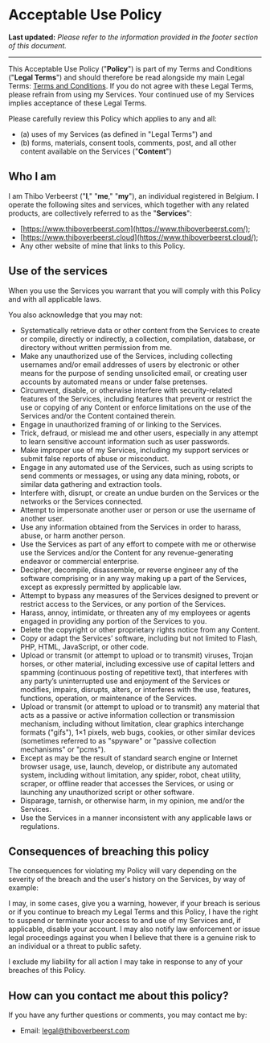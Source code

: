 # Acceptable Use Policy

**Last updated:** _Please refer to the information provided in the footer section of this document._

***

This Acceptable Use Policy ("**Policy**") is part of my Terms and Conditions ("**Legal Terms**") and should therefore be read alongside my main Legal Terms: [Terms and Conditions](terms-and-conditions.md). If you do not agree with these Legal Terms, please refrain from using my Services. Your continued use of my Services implies acceptance of these Legal Terms.

Please carefully review this Policy which applies to any and all:

* (a) uses of my Services (as defined in "Legal Terms") and
* (b) forms, materials, consent tools, comments, post, and all other content available on the Services ("**Content**")

## Who I am

I am Thibo Verbeerst ("**I**," "**me**," "**my**"), an individual registered in Belgium. I operate the following sites and services, which together with any related products, are collectively referred to as the "**Services**":

* [https://www.thiboverbeerst.com](https://www.thiboverbeerst.com/);
* [https://www.thiboverbeerst.cloud](https://www.thiboverbeerst.cloud/);
* Any other website of mine that links to this Policy.

## Use of the services

When you use the Services you warrant that you will comply with this Policy and with all applicable laws.

You also acknowledge that you may not:

* Systematically retrieve data or other content from the Services to create or compile, directly or indirectly, a collection, compilation, database, or directory without written permission from me.
* Make any unauthorized use of the Services, including collecting usernames and/or email addresses of users by electronic or other means for the purpose of sending unsolicited email, or creating user accounts by automated means or under false pretenses.
* Circumvent, disable, or otherwise interfere with security-related features of the Services, including features that prevent or restrict the use or copying of any Content or enforce limitations on the use of the Services and/or the Content contained therein.
* Engage in unauthorized framing of or linking to the Services.
* Trick, defraud, or mislead me and other users, especially in any attempt to learn sensitive account information such as user passwords.
* Make improper use of my Services, including my support services or submit false reports of abuse or misconduct.
* Engage in any automated use of the Services, such as using scripts to send comments or messages, or using any data mining, robots, or similar data gathering and extraction tools.
* Interfere with, disrupt, or create an undue burden on the Services or the networks or the Services connected.
* Attempt to impersonate another user or person or use the username of another user.
* Use any information obtained from the Services in order to harass, abuse, or harm another person.
* Use the Services as part of any effort to compete with me or otherwise use the Services and/or the Content for any revenue-generating endeavor or commercial enterprise.
* Decipher, decompile, disassemble, or reverse engineer any of the software comprising or in any way making up a part of the Services, except as expressly permitted by applicable law.
* Attempt to bypass any measures of the Services designed to prevent or restrict access to the Services, or any portion of the Services.
* Harass, annoy, intimidate, or threaten any of my employees or agents engaged in providing any portion of the Services to you.
* Delete the copyright or other proprietary rights notice from any Content.
* Copy or adapt the Services’ software, including but not limited to Flash, PHP, HTML, JavaScript, or other code.
* Upload or transmit (or attempt to upload or to transmit) viruses, Trojan horses, or other material, including excessive use of capital letters and spamming (continuous posting of repetitive text), that interferes with any party’s uninterrupted use and enjoyment of the Services or modifies, impairs, disrupts, alters, or interferes with the use, features, functions, operation, or maintenance of the Services.
* Upload or transmit (or attempt to upload or to transmit) any material that acts as a passive or active information collection or transmission mechanism, including without limitation, clear graphics interchange formats ("gifs"), 1×1 pixels, web bugs, cookies, or other similar devices (sometimes referred to as "spyware" or "passive collection mechanisms" or "pcms").
* Except as may be the result of standard search engine or Internet browser usage, use, launch, develop, or distribute any automated system, including without limitation, any spider, robot, cheat utility, scraper, or offline reader that accesses the Services, or using or launching any unauthorized script or other software.
* Disparage, tarnish, or otherwise harm, in my opinion, me and/or the Services.
* Use the Services in a manner inconsistent with any applicable laws or regulations.

## Consequences of breaching this policy

The consequences for violating my Policy will vary depending on the severity of the breach and the user's history on the Services, by way of example:

I may, in some cases, give you a warning, however, if your breach is serious or if you continue to breach my Legal Terms and this Policy, I have the right to suspend or terminate your access to and use of my Services and, if applicable, disable your account. I may also notify law enforcement or issue legal proceedings against you when I believe that there is a genuine risk to an individual or a threat to public safety.

I exclude my liability for all action I may take in response to any of your breaches of this Policy.

## How can you contact me about this policy?

If you have any further questions or comments, you may contact me by:

* Email: [legal@thiboverbeerst.com](mailto:legal@thiboverbeerst.com)

